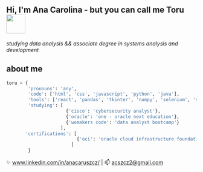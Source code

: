 ## Hi, I'm Ana Carolina - but you can call me Toru <img src=https://media0.giphy.com/media/v1.Y2lkPTc5MGI3NjExdHJ0M2MzM3ZiamlyNzl2aTQ5MDQyd25iOXNwY2RxOHE3NWl3cDJkYiZlcD12MV9pbnRlcm5hbF9naWZfYnlfaWQmY3Q9cw/1yjLtavDnVGaMUdL43/giphy.gif width="50"/>

*studying data analysis && associate degree in systems analysis and development*

## about me
```python
toru = {
        'pronouns': 'any',
        'code': ['html', 'css', 'javascript', 'python', 'java'],
        'tools': ['react', 'pandas', 'tkinter', 'numpy', 'selenium', 'springboot'],
        'studying': [
                      {'cisco': 'cybersecurity analyst'},
                      {'oracle': 'one - oracle next education'},
                      {'womakers code': 'data analyst bootcamp'}
                    ],
       'certifications': [
                          {'oci': 'oracle cloud infrastructure foundations associate'}
                        ]
        }
```

✨ www.linkedin.com/in/anacaruszcz/ | 📫 acszcz2@gmail.com

